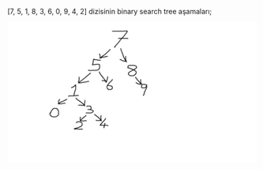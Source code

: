 [7, 5, 1, 8, 3, 6, 0, 9, 4, 2] dizisinin binary search tree aşamaları;

![solution](pics/proje-3.jpg)
